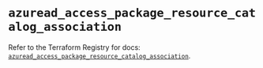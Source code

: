 # `azuread_access_package_resource_catalog_association`

Refer to the Terraform Registry for docs: [`azuread_access_package_resource_catalog_association`](https://registry.terraform.io/providers/hashicorp/azuread/3.4.0/docs/resources/access_package_resource_catalog_association).
